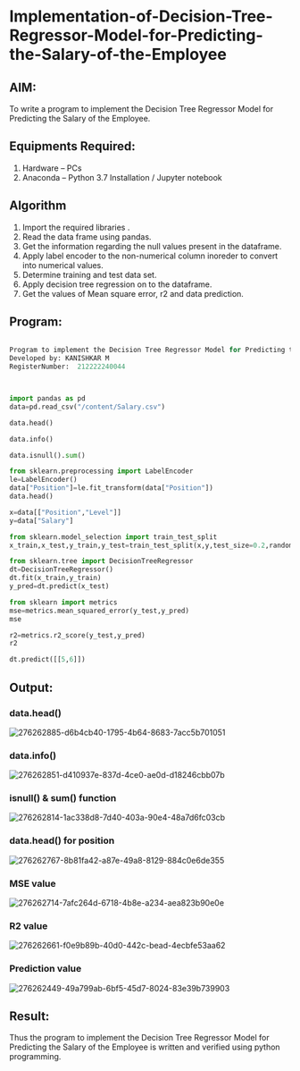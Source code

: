# Implementation-of-Decision-Tree-Regressor-Model-for-Predicting-the-Salary-of-the-Employee

## AIM:
To write a program to implement the Decision Tree Regressor Model for Predicting the Salary of the Employee.

## Equipments Required:
1. Hardware – PCs
2. Anaconda – Python 3.7 Installation / Jupyter notebook

## Algorithm
1. Import the required libraries .
2. Read the data frame using pandas.
3. Get the information regarding the null values present in the dataframe.
4. Apply label encoder to the non-numerical column inoreder to convert into numerical values.
5. Determine training and test data set.
6. Apply decision tree regression on to the dataframe.
7. Get the values of Mean square error, r2 and data prediction.

   

## Program:
```py

Program to implement the Decision Tree Regressor Model for Predicting the Salary of the Employee.
Developed by: KANISHKAR M
RegisterNumber:  212222240044



import pandas as pd
data=pd.read_csv("/content/Salary.csv")

data.head()

data.info()

data.isnull().sum()

from sklearn.preprocessing import LabelEncoder
le=LabelEncoder()
data["Position"]=le.fit_transform(data["Position"])
data.head()

x=data[["Position","Level"]]
y=data["Salary"]

from sklearn.model_selection import train_test_split
x_train,x_test,y_train,y_test=train_test_split(x,y,test_size=0.2,random_state=2)

from sklearn.tree import DecisionTreeRegressor
dt=DecisionTreeRegressor()
dt.fit(x_train,y_train)
y_pred=dt.predict(x_test)

from sklearn import metrics
mse=metrics.mean_squared_error(y_test,y_pred)
mse

r2=metrics.r2_score(y_test,y_pred)
r2

dt.predict([[5,6]])

```

## Output:

### data.head()
![276262885-d6b4cb40-1795-4b64-8683-7acc5b701051](https://github.com/PriyankaAnnadurai/Implementation-of-Decision-Tree-Regressor-Model-for-Predicting-the-Salary-of-the-Employee/assets/118351569/82edb450-2064-4a60-891d-8f06b67851b0)


### data.info()
![276262851-d410937e-837d-4ce0-ae0d-d18246cbb07b](https://github.com/PriyankaAnnadurai/Implementation-of-Decision-Tree-Regressor-Model-for-Predicting-the-Salary-of-the-Employee/assets/118351569/5901fb3f-65aa-45e2-a36a-86ff0a7d2a0e)


### isnull() & sum() function
![276262814-1ac338d8-7d40-403a-90e4-48a7d6fc03cb](https://github.com/PriyankaAnnadurai/Implementation-of-Decision-Tree-Regressor-Model-for-Predicting-the-Salary-of-the-Employee/assets/118351569/4c1bccec-1ad4-4588-bf62-1529fd4ba7c4)


### data.head() for position
![276262767-8b81fa42-a87e-49a8-8129-884c0e6de355](https://github.com/PriyankaAnnadurai/Implementation-of-Decision-Tree-Regressor-Model-for-Predicting-the-Salary-of-the-Employee/assets/118351569/4c40d996-1546-404d-b991-5647c598a46a)


### MSE value
![276262714-7afc264d-6718-4b8e-a234-aea823b90e0e](https://github.com/PriyankaAnnadurai/Implementation-of-Decision-Tree-Regressor-Model-for-Predicting-the-Salary-of-the-Employee/assets/118351569/0a77d690-4d22-498e-8c16-cc5371edbf03)


### R2 value
![276262661-f0e9b89b-40d0-442c-bead-4ecbfe53aa62](https://github.com/PriyankaAnnadurai/Implementation-of-Decision-Tree-Regressor-Model-for-Predicting-the-Salary-of-the-Employee/assets/118351569/2d04b400-7383-41f9-b93c-5d6d181cac99)


### Prediction value
![276262449-49a799ab-6bf5-45d7-8024-83e39b739903](https://github.com/PriyankaAnnadurai/Implementation-of-Decision-Tree-Regressor-Model-for-Predicting-the-Salary-of-the-Employee/assets/118351569/09424864-4c4c-42a2-993d-75eb319c7625)


## Result:
Thus the program to implement the Decision Tree Regressor Model for Predicting the Salary of the Employee is written and verified using python programming.
